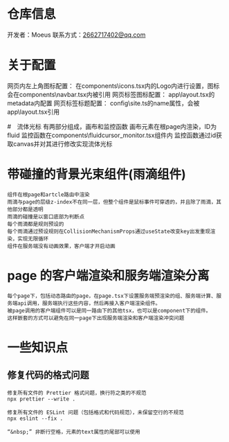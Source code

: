 # 仓库信息

开发者：Moeus
联系方式：2662717402@qq.com

# 关于配置

网页内左上角图标配置：
在components\icons.tsx内的Logo内进行设置，图标会在components\navbar.tsx内被引用
网页标签图标配置：
app\layout.tsx的metadata内配置
网页标签标题配置：
config\site.ts的name属性，会被app\layout.tsx引用

#　流体光标
有两部分组成，画布和监控函数
画布元素在根page内渲染，ID为fluid
监控函数在components\fluidcursor_monitor.tsx组件内
监控函数通过id获取canvas并对其进行修改实现流体光标

# 带碰撞的背景光束组件(雨滴组件)

    组件在根page和artcle路由中渲染
    雨滴与page的层级z-index不在同一层，但整个组件是鼠标事件可穿透的，并且除了雨滴，其他部分都是透明
    雨滴的碰撞是以窗口底部为判断点
    每个雨滴都是规则预设的
    每个雨滴通过预设规则在CollisionMechanismProps通过useState改变key出发重现渲染，实现无限循环
    组件在服务端没有动画效果，客户端才开启动画

# page 的客户端渲染和服务端渲染分离
    每个page下，包括动态路由的page，在page.tsx下设置服务端预渲染的组、服务端计算、服务端api调用，服务端执行这些内容，然后再接入客户端渲染组件。
    被page调用的客户端组件可以是同一路由下的其他tsx，也可以是component下的组件。
    这样嵌套的方式可以避免在同一page下出现服务端渲染和客户端渲染冲突问题

# 一些知识点

## 修复代码的格式问题

    修复所有文件的 Prettier 格式问题，换行符之类的不规范
    npx prettier --write .

    修复所有文件的 ESLint 问题（包括格式和代码规范），未保留空行的不规范
    npx eslint --fix .

    “&nbsp;” 非断行空格，元素的text属性的尾部可以使用
